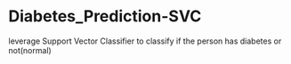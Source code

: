 # Diabetes_Prediction-SVC
leverage Support Vector Classifier to classify if the person has diabetes or not(normal)
